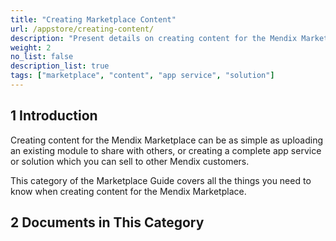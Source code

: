```yaml
---
title: "Creating Marketplace Content"
url: /appstore/creating-content/
description: "Present details on creating content for the Mendix Marketplace."
weight: 2
no_list: false
description_list: true
tags: ["marketplace", "content", "app service", "solution"]
---
```


## 1 Introduction

Creating content for the Mendix Marketplace can be as simple as uploading an existing module to share with others, or creating a complete app service or solution which you can sell to other Mendix customers.

This category of the Marketplace Guide covers all the things you need to know when creating content for the Mendix Marketplace.

## 2 Documents in This Category

